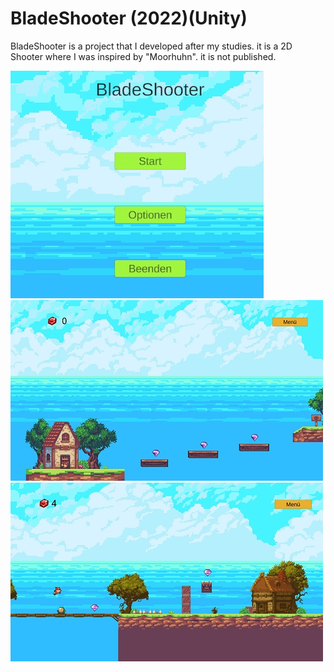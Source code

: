# BladeShooter (2022)(Unity)

BladeShooter is a project that I developed after my studies. it is a 2D Shooter where I was inspired by "Moorhuhn". it is not published.


<img src="https://github.com/KazrailDxD/BladeShooter/blob/main/BladeShooter.jpg" > <img src="https://github.com/KazrailDxD/Fox-Jump-Run/blob/main/Fox%20Jump%20%26%20Run1.jpg" > <img src="https://github.com/KazrailDxD/Fox-Jump-Run/blob/main/Fox%20Jump%20%26%20Run%202.jpg" >

